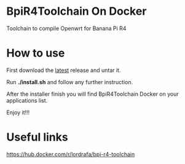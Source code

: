 # BpiR4Toolchain On Docker

Toolchain to compile Openwrt for Banana Pi R4

# How to use

First download the [latest](https://github.com/LordRafa/BpiR4ToolchainOnDocker/releases/latest) release and untar it.

Run **./install.sh** and follow any further instruction.

After the installer finish you will find BpiR4Toolchain Docker on your applications list.

Enjoy it!!!

# Useful links

https://hub.docker.com/r/lordrafa/bpi-r4-toolchain

